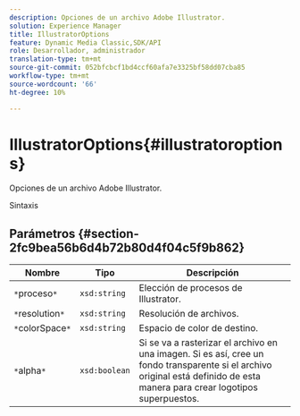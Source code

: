 ```yaml
---
description: Opciones de un archivo Adobe Illustrator.
solution: Experience Manager
title: IllustratorOptions
feature: Dynamic Media Classic,SDK/API
role: Desarrollador, administrador
translation-type: tm+mt
source-git-commit: 052bfcbcf1bd4ccf60afa7e3325bf58dd07cba85
workflow-type: tm+mt
source-wordcount: '66'
ht-degree: 10%

---
```



# IllustratorOptions{#illustratoroptions}

Opciones de un archivo Adobe Illustrator.

Sintaxis

## Parámetros {#section-2fc9bea56b6d4b72b80d4f04c5f9b862}

| Nombre | Tipo | Descripción |
|---|---|---|
| `*`proceso`*` | `xsd:string` | Elección de procesos de Illustrator. |
| `*`resolution`*` | `xsd:string` | Resolución de archivos. |
| `*`colorSpace`*` | `xsd:string` | Espacio de color de destino. |
| `*`alpha`*` | `xsd:boolean` | Si se va a rasterizar el archivo en una imagen. Si es así, cree un fondo transparente si el archivo original está definido de esta manera para crear logotipos superpuestos. |

